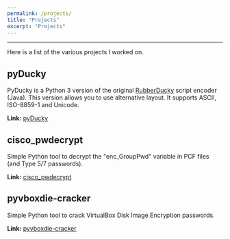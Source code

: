 ```yaml
---
permalink: /projects/
title: "Projects"
excerpt: "Projects"
---
```


---
Here is a list of the various projects I worked on.

## pyDucky

PyDucky is a Python 3 version of the original [RubberDucky](https://github.com/hak5darren/USB-Rubber-Ducky) script encoder (Java). 
This version allows you to use alternative layout. It supports ASCII, ISO-8859-1 and Unicode.

**Link:** [pyDucky](https://github.com/axcheron/pyDucky)

## cisco_pwdecrypt

Simple Python tool to decrypt the "enc_GroupPwd" variable in PCF files (and Type 5/7 passwords).

**Link:** [cisco_pwdecrypt](https://github.com/axcheron/cisco_pwdecrypt)

## pyvboxdie-cracker

Simple Python tool to crack VirtualBox Disk Image Encryption passwords.

**Link:** [pyvboxdie-cracker](https://github.com/axcheron/pyvboxdie-cracker)
